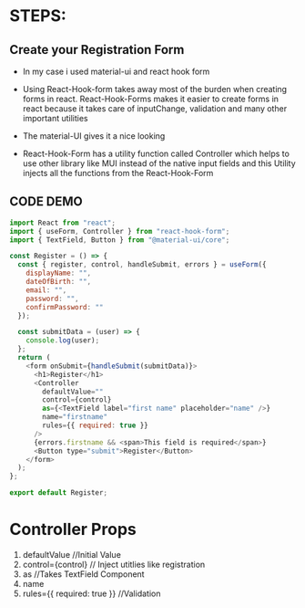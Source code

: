 # STEPS:

## Create your Registration Form

- In my case i used material-ui and react hook form

* Using React-Hook-form takes away most of the burden when creating forms in react. React-Hook-Forms makes it easier to create forms in react because it takes care of inputChange, validation and many other important utilities

* The material-UI gives it a nice looking

*  React-Hook-Form has a utility function called Controller which helps to use other library like MUI instead of the native input fields and this Utility injects all the functions from the React-Hook-Form

## CODE DEMO

```js
import React from "react";
import { useForm, Controller } from "react-hook-form";
import { TextField, Button } from "@material-ui/core";

const Register = () => {
  const { register, control, handleSubmit, errors } = useForm({
    displayName: "",
    dateOfBirth: "",
    email: "",
    password: "",
    confirmPassword: ""
  });

  const submitData = (user) => {
    console.log(user);
  };
  return (
    <form onSubmit={handleSubmit(submitData)}>
      <h1>Register</h1>
      <Controller
        defaultValue=""
        control={control}
        as={<TextField label="first name" placeholder="name" />}
        name="firstname"
        rules={{ required: true }}
      />
      {errors.firstname && <span>This field is required</span>}
      <Button type="submit">Register</Button>
    </form>
  );
};

export default Register;
```

# Controller Props

1. defaultValue //Initial Value
2.  control={control} // Inject utitlies like registration
3. as //Takes TextField Component
4. name
5. rules={{ required: true }} //Validation
